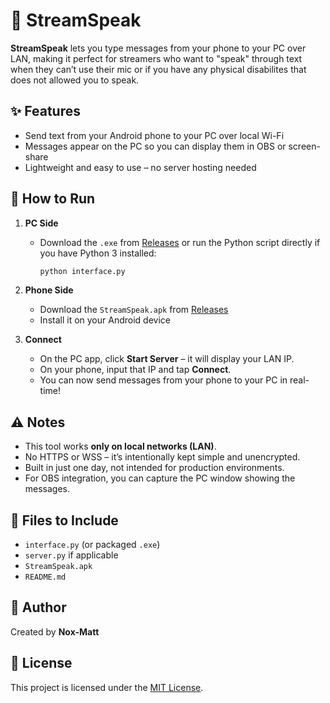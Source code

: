 # 📢 StreamSpeak

**StreamSpeak** lets you type messages from your phone to your PC over LAN, making it perfect for streamers who want to "speak" through text when they can’t use their mic or if you have any physical disabilites that does not allowed you to speak.

## ✨ Features

- Send text from your Android phone to your PC over local Wi-Fi
- Messages appear on the PC so you can display them in OBS or screen-share
- Lightweight and easy to use – no server hosting needed

## 🚀 How to Run

1. **PC Side**
   - Download the `.exe` from [Releases](https://github.com/Nox-Matt/StreamSpeak/releases) or run the Python script directly if you have Python 3 installed:
     ```bash
     python interface.py
     ```

2. **Phone Side**
   - Download the `StreamSpeak.apk` from [Releases](https://github.com/Nox-Matt/StreamSpeak/releases)
   - Install it on your Android device

3. **Connect**
   - On the PC app, click **Start Server** – it will display your LAN IP.
   - On your phone, input that IP and tap **Connect**.
   - You can now send messages from your phone to your PC in real-time!

## ⚠️ Notes

- This tool works **only on local networks (LAN)**.
- No HTTPS or WSS – it’s intentionally kept simple and unencrypted.
- Built in just one day, not intended for production environments.
- For OBS integration, you can capture the PC window showing the messages.

## 📁 Files to Include

- `interface.py` (or packaged `.exe`)
- `server.py` if applicable
- `StreamSpeak.apk`
- `README.md`

## 👤 Author

Created by **Nox-Matt**

## 📝 License

This project is licensed under the [MIT License](LICENSE).
